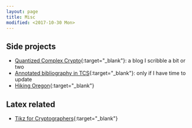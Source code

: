 ```yaml
---
layout: page
title: Misc
modified: <2017-10-30 Mon>
---
```


## Side projects
*  [Quantized Complex Crypto](http://qcc.fangsong.info/){:target="_blank"}:
   a blog I scribble a bit or two
*  [Annotated bibliography in TCS](http://tcsabib.fangsong.info/){:target="_blank"}:
   only if I have time to update
*  [Hiking Oregon](https://drive.google.com/open?id=1Y7gQ-trXyQZHCQ0yWmzQAH_vNF4&usp=sharing){:target="_blank"}

## Latex related
*  [Tikz for Cryptographers](https://www.iacr.org/authors/tikz/){:target="_blank"}
